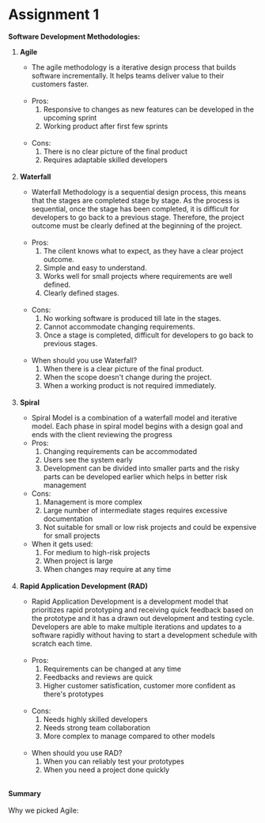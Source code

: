 # Assignment 1

<strong>Software Development Methodologies:</strong>
<ol>
    <li><strong>Agile</strong></li>
        <ul>
            <li>The agile methodology is a iterative design process that builds software incrementally. It helps teams deliver value to their customers faster.</li></br>
            <li>
                Pros:
                <ol>
                    <li>Responsive to changes as new features can be developed in the upcoming sprint</li>
                    <li>Working product after first few sprints</li>
                </ol>
            </li>
    </br>
            <li>
                Cons:
                <ol>
                    <li>There is no clear picture of the final product</li>
                    <li>Requires adaptable skilled developers</li>
                </ol>
            </li>
            </br>
        </ul>
    <li><strong>Waterfall</strong></li>
        <ul>
            <li>Waterfall Methodology is a sequential design process, this means that the stages are completed stage by stage. As the process is sequential, once the stage has been completed, it is difficult for developers to go back to a previous stage. Therefore, the project outcome must be clearly defined at the beginning of the project.</li></br>
            <li>
                Pros:
                <ol>
                    <li>The cilent knows what to expect, as they have a clear project outcome.</li>
                    <li>Simple and easy to understand.</li>
                    <li>Works well for small projects where requirements are well defined.</li>
                    <li>Clearly defined stages.</li>
                </ol>
            </li>
    </br>
            <li>Cons:
                <ol>
                    <li>No working software is produced till late in the stages.</li>
                    <li>Cannot accommodate changing requirements.</li>
                    <li>Once a stage is completed, difficult for developers to go back to previous stages.</li>
                </ol>
            </li>
            </br>
            <li>When should you use Waterfall? 
                <ol>
                    <li>When there is a clear picture of the final product.</li>
                    <li>When the scope doesn't change during the project.</li>
                    <li>When a working product is not required immediately.</li>
                </ol>
            </li>
            </br>
        </ul>
    <li><strong>Spiral</strong></li>
        <ul>
            <li>
                Spiral Model is a combination of a waterfall model and iterative model. Each phase in spiral model begins with a design goal and ends with the client reviewing the progress
            </li>
            <li>Pros:
                <ol>
                    <li>Changing requirements can be accommodated</li>
                    <li>Users see the system early</li>
                    <li>Development can be divided into smaller parts and the risky parts can be developed earlier which helps in better risk management</li>
                </ol>
            </li>
            <li>Cons:
                <ol>
                    <li>Management is more complex</li>
                    <li>Large number of intermediate stages requires excessive documentation</li>
                    <li>Not suitable for small or low risk projects and could be expensive for small projects</li>
                </ol>
            </li>
            <li>When it gets used:
                <ol>
                    <li>For medium to high-risk projects</li>
                    <li>When project is large</li>
                    <li>When changes may require at any time</li>
                </ol>
            </li>
        </ul>
        </br>
    <li><strong>Rapid Application Development (RAD)</strong></li>
        <ul>
            <li>
                Rapid Application Development is a development model that prioritizes rapid prototyping and receiving quick feedback based on the prototype and it has a drawn out development and testing cycle. Developers are able to make multiple iterations and updates to a software rapidly without having to start a development schedule with scratch each time.
            </li></br>
            <li>Pros:
                <ol>
                    <li>Requirements can be changed at any time</li>
                    <li>Feedbacks and reviews are quick</li>
                    <li>Higher customer satisfication, customer more confident as there's prototypes</li>
                </ol>
            </li>
            </br>
            <li>Cons:
                <ol>
                    <li>Needs highly skilled developers</li>
                    <li>Needs strong team collaboration</li>
                    <li>More complex to manage compared to other models</li>
                </ol>
            </li>
            </br>
            <li>When should you use RAD? 
                <ol>
                    <li>When you can reliably test your prototypes</li>
                    <li>When you need a project done quickly</li>
                </ol>
            </li>
            </br>
        </ul>
</ol>    

<strong>Summary</strong></br>    
Why we picked Agile:
